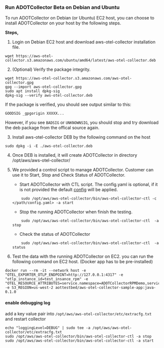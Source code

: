 ### Run ADOTCollector Beta on Debian and Ubuntu

To run ADOTCollector on Debian (or Ubuntu) EC2 host, you can choose to install ADOTCollector on your host by the following steps.

**Steps,**

1. Login on Debian EC2 host and download aws-otel-collector installation file.
```
wget https://aws-otel-collector.s3.amazonaws.com/ubuntu/amd64/latest/aws-otel-collector.deb
```
2. (Optional) Verify the package integrity.
```
wget https://aws-otel-collector.s3.amazonaws.com/aws-otel-collector.gpg
gpg --import aws-otel-collector.gpg
sudo apt install dpkg-sig
dpkg-sig --verify aws-otel-collector.deb
```
If the package is verified, you should see output similar to this:
```
GOODSIG _gpgorigin XXXXX...
```
However, if you see `BADSIG` or `UNKNOWNSIG`, you should stop and try download the deb package from the offical source again.

3. Install aws-otel-collector DEB by the following command on the host
```
sudo dpkg -i -E ./aws-otel-collector.deb
```
4. Once DEB is installed, it will create ADOTCollector in directory /opt/aws/aws-otel-collector/

5. We provided a control script to manage ADOTCollector. Customer can use it to Start, Stop and Check Status of ADOTCollector.

    * Start ADOTCollector with CTL script. The config.yaml is optional, if it is not provided the default [config](../../config.yaml) will be applied.  
    ```
        sudo /opt/aws/aws-otel-collector/bin/aws-otel-collector-ctl -c </path/config.yaml> -a start
    ```
    * Stop the running ADOTCollector when finish the testing.
    ```
        sudo /opt/aws/aws-otel-collector/bin/aws-otel-collector-ctl  -a stop
    ```
    * Check the status of ADOTCollector
    ```
        sudo /opt/aws/aws-otel-collector/bin/aws-otel-collector-ctl  -a status
    ```
6. Test the data with the running ADOTCollector on EC2. you can run the following command on EC2 host. (Docker app has to be pre-installed)
```
docker run --rm -it --network host -e "OTEL_EXPORTER_OTLP_ENDPOINT=http://127.0.0.1:4317" -e "otlp_instance_id=test_insance_rpm" -e "OTEL_RESOURCE_ATTRIBUTES=service.namespace=ADOTCollectorRPMDemo,service.name=ADOTCollectorRPMDemoService" -e S3_REGION=us-west-2 aottestbed/aws-otel-collector-sample-app:java-0.1.0
```



#### enable debugging log

add a key value pair into `/opt/aws/aws-otel-collector/etc/extracfg.txt` and restart collector

```
echo "loggingLevel=DEBUG" | sudo tee -a /opt/aws/aws-otel-collector/etc/extracfg.txt
sudo /opt/aws/aws-otel-collector/bin/aws-otel-collector-ctl -a stop
sudo /opt/aws/aws-otel-collector/bin/aws-otel-collector-ctl -a start
```
